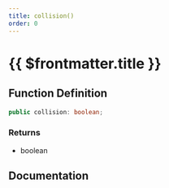 ```yaml
---
title: collision()
order: 0
---
```


# {{ $frontmatter.title }}

## Function Definition

```ts
public collision: boolean;
```

### Returns

* boolean

## Documentation

<!--@include: ./parts/collision.md-->
